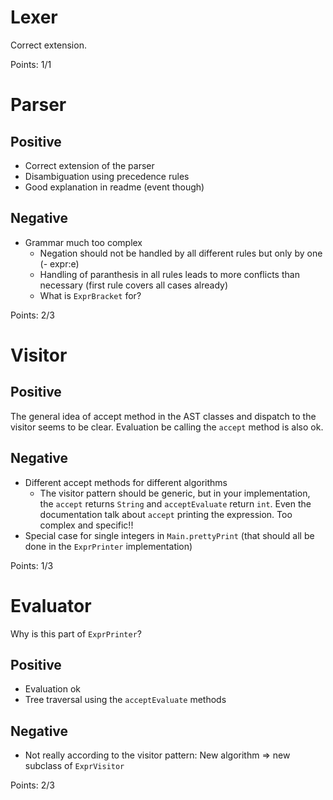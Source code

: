 # Lexer

Correct extension.

Points: 1/1

# Parser

## Positive

- Correct extension of the parser
- Disambiguation using precedence rules
- Good explanation in readme (event though)

## Negative

- Grammar much too complex
  - Negation should not be handled by all different rules but only by one (- expr:e)
  - Handling of paranthesis in all rules leads to more conflicts than necessary (first rule covers all cases already)
  - What is `ExprBracket` for?

Points: 2/3

# Visitor

## Positive

The general idea of accept method in the AST classes and dispatch to the visitor seems to be clear. Evaluation be calling the `accept` method is also ok.

## Negative

- Different accept methods for different algorithms
  - The visitor pattern should be generic, but in your implementation, the `accept` returns `String` and `acceptEvaluate` return `int`. Even the documentation talk about `accept` printing the expression. Too complex and specific!!
- Special case for single integers in `Main.prettyPrint` (that should all be done in the `ExprPrinter` implementation)

Points: 1/3

# Evaluator

Why is this part of `ExprPrinter`?

## Positive

- Evaluation ok
- Tree traversal using the `acceptEvaluate` methods

## Negative

- Not really according to the visitor pattern: New algorithm => new subclass of `ExprVisitor`

Points: 2/3
